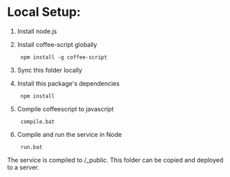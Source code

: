 # Local Setup:

1. Install node.js
2. Install coffee-script globally

        npm install -g coffee-script
       
3. Sync this folder locally
4. Install this package's dependencies

        npm install
        
5. Compile coffeescript to javascript

        compile.bat
        
6. Compile and run the service in Node

        run.bat
        
        
The service is compiled to /_public.  This folder can be copied and deployed to a server.